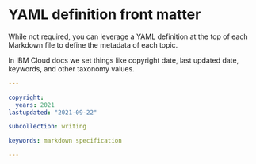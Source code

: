 # YAML definition front matter

While not required, you can leverage a YAML definition at the top of each Markdown file to define the metadata of each topic.

In IBM Cloud docs we set things like copyright date, last updated date, keywords, and other taxonomy values.

```yaml
---

copyright:
  years: 2021
lastupdated: "2021-09-22"

subcollection: writing

keywords: markdown specification 

---
```